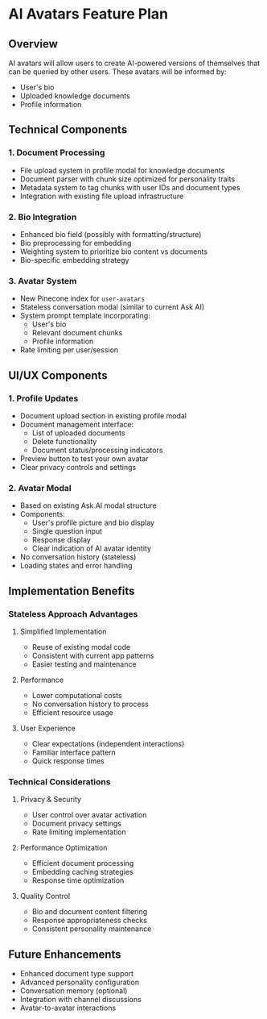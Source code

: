 # AI Avatars Feature Plan

## Overview
AI avatars will allow users to create AI-powered versions of themselves that can be queried by other users. These avatars will be informed by:
- User's bio
- Uploaded knowledge documents
- Profile information

## Technical Components

### 1. Document Processing
- File upload system in profile modal for knowledge documents
- Document parser with chunk size optimized for personality traits
- Metadata system to tag chunks with user IDs and document types
- Integration with existing file upload infrastructure

### 2. Bio Integration
- Enhanced bio field (possibly with formatting/structure)
- Bio preprocessing for embedding
- Weighting system to prioritize bio content vs documents
- Bio-specific embedding strategy

### 3. Avatar System
- New Pinecone index for `user-avatars`
- Stateless conversation modal (similar to current Ask AI)
- System prompt template incorporating:
  - User's bio
  - Relevant document chunks
  - Profile information
- Rate limiting per user/session

## UI/UX Components

### 1. Profile Updates
- Document upload section in existing profile modal
- Document management interface:
  - List of uploaded documents
  - Delete functionality
  - Document status/processing indicators
- Preview button to test your own avatar
- Clear privacy controls and settings

### 2. Avatar Modal
- Based on existing Ask AI modal structure
- Components:
  - User's profile picture and bio display
  - Single question input
  - Response display
  - Clear indication of AI avatar identity
- No conversation history (stateless)
- Loading states and error handling

## Implementation Benefits

### Stateless Approach Advantages
1. Simplified Implementation
   - Reuse of existing modal code
   - Consistent with current app patterns
   - Easier testing and maintenance

2. Performance
   - Lower computational costs
   - No conversation history to process
   - Efficient resource usage

3. User Experience
   - Clear expectations (independent interactions)
   - Familiar interface pattern
   - Quick response times

### Technical Considerations
1. Privacy & Security
   - User control over avatar activation
   - Document privacy settings
   - Rate limiting implementation

2. Performance Optimization
   - Efficient document processing
   - Embedding caching strategies
   - Response time optimization

3. Quality Control
   - Bio and document content filtering
   - Response appropriateness checks
   - Consistent personality maintenance

## Future Enhancements
- Enhanced document type support
- Advanced personality configuration
- Conversation memory (optional)
- Integration with channel discussions
- Avatar-to-avatar interactions 